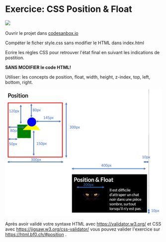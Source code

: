# Exercice: CSS Position & Float

[![](https://codesandbox.io/static/img/play-codesandbox.svg)](https://codesandbox.io/s/github/bfritscher/cours-html-exercices/tree/master/CSS_Position)

Ouvrir le projet dans [codesanbox.io](https://codesandbox.io/s/github/bfritscher/cours-html-exercices/tree/master/CSS_Position)


Compéter le ficher style.css sans modifier le HTML dans index.html

Ecrire les règles CSS pour retrouver l'état final en suivant les indications de postition.

**SANS MODIFIER le code HTML!**

Utiliser: les concepts de position, float, width, height, z-index, top, left, bottom, right.

![](instructions.png)

Après avoir validé votre syntaxe HTML avec https://validator.w3.org/ et CSS avec https://jigsaw.w3.org/css-validator/ vous pouvez valider l'exercice sur https://html.bf0.ch/#position .